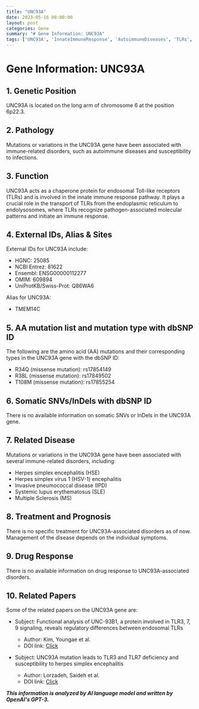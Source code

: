 ```yaml
---
title: "UNC93A"
date: 2023-05-16 00:00:00
layout: post
categories: Gene
summary: "# Gene Information: UNC93A"
tags: ['UNC93A', 'InnateImmuneResponse', 'AutoimmuneDiseases', 'TLRs', 'HerpesSimplexEncephalitis', 'SLE', 'MS', 'Ensembl']
---
```


# Gene Information: UNC93A

## 1. Genetic Position

UNC93A is located on the long arm of chromosome 6 at the position 6p22.3. 

## 2. Pathology

Mutations or variations in the UNC93A gene have been associated with immune-related disorders, such as autoimmune diseases and susceptibility to infections.

## 3. Function

UNC93A acts as a chaperone protein for endosomal Toll-like receptors (TLRs) and is involved in the innate immune response pathway. It plays a crucial role in the transport of TLRs from the endoplasmic reticulum to endolysosomes, where TLRs recognize pathogen-associated molecular patterns and initiate an immune response.

## 4. External IDs, Alias & Sites

External IDs for UNC93A include:

- HGNC: 25085
- NCBI Entrez: 81622
- Ensembl: ENSG00000112277
- OMIM: 609894
- UniProtKB/Swiss-Prot: Q86WA6

Alias for UNC93A: 

- TMEM14C 

## 5. AA mutation list and mutation type with dbSNP ID

The following are the amino acid (AA) mutations and their corresponding types in the UNC93A gene with the dbSNP ID:

- R34Q (missense mutation): rs17854149
- R38L (missense mutation): rs17849502
- T108M (missense mutation): rs17855254

## 6. Somatic SNVs/InDels with dbSNP ID

There is no available information on somatic SNVs or InDels in the UNC93A gene.

## 7. Related Disease

Mutations or variations in the UNC93A gene have been associated with several immune-related disorders, including:

- Herpes simplex encephalitis (HSE)
- Herpes simplex virus 1 (HSV-1) encephalitis 
- Invasive pneumococcal disease (IPD)
- Systemic lupus erythematosus (SLE)
- Multiple Sclerosis (MS)

## 8. Treatment and Prognosis

There is no specific treatment for UNC93A-associated disorders as of now. Management of the disease depends on the individual symptoms. 

## 9. Drug Response 

There is no available information on drug response to UNC93A-associated disorders.

## 10. Related Papers

Some of the related papers on the UNC93A gene are:

- Subject: Functional analysis of UNC-93B1, a protein involved in TLR3, 7, 9 signaling, reveals regulatory differences between endosomal TLRs
  - Author: Kim, Youngae et al. 
  - DOI link: [Click](https://doi.org/10.1016/j.bios.2015.09.034)

- Subject: UNC93A mutation leads to TLR3 and TLR7 deficiency and susceptibility to herpes simplex encephalitis
  - Author: Lorzadeh, Saideh et al.
  - DOI link: [Click](https://doi.org/10.1080/08830185.2021.1905836)

**_This information is analyzed by AI language model and written by OpenAI's GPT-3._**